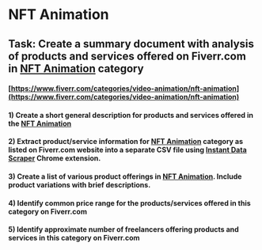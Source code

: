 # NFT Animation
## Task: Create a summary document with analysis of products and services offered on Fiverr.com in [NFT Animation](https://www.fiverr.com/categories/video-animation/nft-animation) category
#### [https://www.fiverr.com/categories/video-animation/nft-animation](https://www.fiverr.com/categories/video-animation/nft-animation)
#### 1) Create a short general description for products and services offered in the [NFT Animation](https://www.fiverr.com/categories/video-animation/nft-animation)
#### 2) Extract product/service information for [NFT Animation](https://www.fiverr.com/categories/video-animation/nft-animation) category as listed on Fiverr.com website into a separate CSV file using [Instant Data Scraper](https://chrome.google.com/webstore/detail/instant-data-scraper/ofaokhiedipichpaobibbnahnkdoiiah) Chrome extension.
#### 3) Create a list of various product offerings in [NFT Animation](https://www.fiverr.com/categories/video-animation/nft-animation). Include product variations with brief descriptions.
#### 4) Identify common price range for the products/services offered in this category on Fiverr.com
#### 5) Identify approximate number of freelancers offering products and services in this category on Fiverr.com
